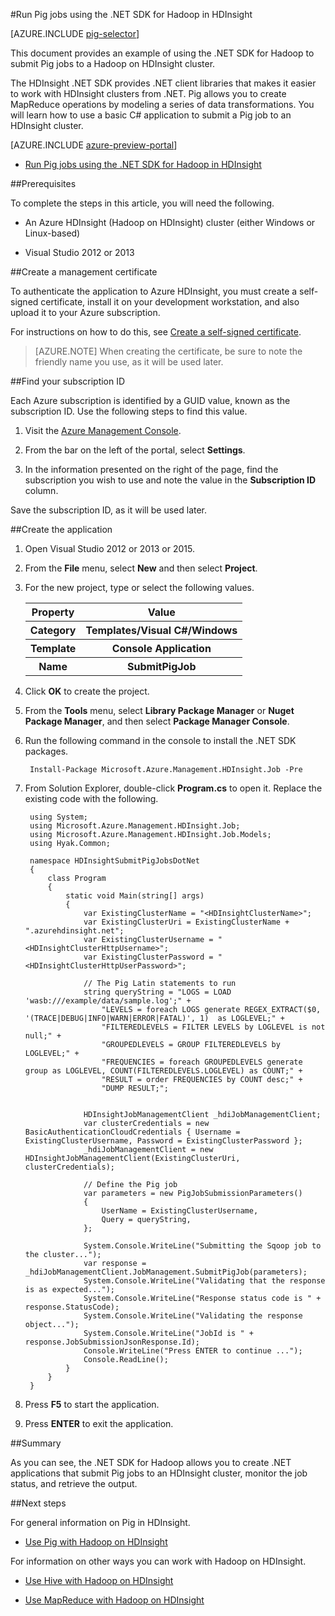 <properties
   pageTitle="Use Hadoop Pig with .NET in HDInsight | Microsoft Azure"
   description="Learn how to use the .NET SDK for Hadoop to submit Pig jobs to Hadoop on HDInsight."
   services="hdinsight"
   documentationCenter=".net"
   authors="Blackmist"
   manager="paulettm"
   editor="cgronlun"/>

<tags
   ms.service="hdinsight"
   ms.devlang="dotnet"
   ms.topic="article"
   ms.tgt_pltfrm="na"
   ms.workload="big-data"
   ms.date="09/23/2015"
   ms.author="larryfr"/>

#Run Pig jobs using the .NET SDK for Hadoop in HDInsight

[AZURE.INCLUDE [pig-selector](../../includes/hdinsight-selector-use-pig.md)]

This document provides an example of using the .NET SDK for Hadoop to submit Pig jobs to a Hadoop on HDInsight cluster.

The HDInsight .NET SDK provides .NET client libraries that makes it easier to work with HDInsight clusters from .NET. Pig allows you to create MapReduce operations by modeling a series of data transformations. You will learn how to use a basic C# application to submit a Pig job to an HDInsight cluster.

[AZURE.INCLUDE [azure-preview-portal](../../includes/hdinsight-azure-portal.md)]

* [Run Pig jobs using the .NET SDK for Hadoop in HDInsight](hdinsight-hadoop-use-pig-dotnet-sdk.md)

##<a id="prereq"></a>Prerequisites

To complete the steps in this article, you will need the following.

* An Azure HDInsight (Hadoop on HDInsight) cluster (either Windows or Linux-based)

* Visual Studio 2012 or 2013

##<a id="certificate"></a>Create a management certificate

To authenticate the application to Azure HDInsight, you must create a self-signed certificate, install it on your development workstation, and also upload it to your Azure subscription.

For instructions on how to do this, see [Create a self-signed certificate](http://go.microsoft.com/fwlink/?LinkId=511138).

> [AZURE.NOTE] When creating the certificate, be sure to note the friendly name you use, as it will be used later.

##<a id="subscriptionid"></a>Find your subscription ID

Each Azure subscription is identified by a GUID value, known as the subscription ID. Use the following steps to find this value.

1. Visit the [Azure Management Console](https://manage.windowsazure.com/).

2. From the bar on the left of the portal, select **Settings**.

3. In the information presented on the right of the page, find the subscription you wish to use and note the value in the **Subscription ID** column.

Save the subscription ID, as it will be used later.

##<a id="create"></a>Create the application

1. Open Visual Studio 2012 or 2013 or 2015.

2. From the **File** menu, select **New** and then select **Project**.

3. For the new project, type or select the following values.

	<table>
	<tr>
	<th>Property</th>
	<th>Value</th>
	</tr>
	<tr>
	<th>Category</th>
	<th>Templates/Visual C#/Windows</th>
	</tr>
	<tr>
	<th>Template</th>
	<th>Console Application</th>
	</tr>
	<tr>
	<th>Name</th>
	<th>SubmitPigJob</th>
	</tr>
	</table>

4. Click **OK** to create the project.

5. From the **Tools** menu, select **Library Package Manager** or **Nuget Package Manager**, and then select **Package Manager Console**.

6. Run the following command in the console to install the .NET SDK packages.

		Install-Package Microsoft.Azure.Management.HDInsight.Job -Pre

7. From Solution Explorer, double-click **Program.cs** to open it. Replace the existing code with the following.

		using System;
		using Microsoft.Azure.Management.HDInsight.Job;
		using Microsoft.Azure.Management.HDInsight.Job.Models;
		using Hyak.Common;
		
		namespace HDInsightSubmitPigJobsDotNet
		{
		    class Program
		    {
		        static void Main(string[] args)
		        {
					var ExistingClusterName = "<HDInsightClusterName>";
					var ExistingClusterUri = ExistingClusterName + ".azurehdinsight.net";
					var ExistingClusterUsername = "<HDInsightClusterHttpUsername>";
					var ExistingClusterPassword = "<HDInsightClusterHttpUserPassword>";
		
		            // The Pig Latin statements to run
		            string queryString = "LOGS = LOAD 'wasb:///example/data/sample.log';" +
		                "LEVELS = foreach LOGS generate REGEX_EXTRACT($0, '(TRACE|DEBUG|INFO|WARN|ERROR|FATAL)', 1)  as LOGLEVEL;" +
		                "FILTEREDLEVELS = FILTER LEVELS by LOGLEVEL is not null;" +
		                "GROUPEDLEVELS = GROUP FILTEREDLEVELS by LOGLEVEL;" +
		                "FREQUENCIES = foreach GROUPEDLEVELS generate group as LOGLEVEL, COUNT(FILTEREDLEVELS.LOGLEVEL) as COUNT;" +
		                "RESULT = order FREQUENCIES by COUNT desc;" +
		                "DUMP RESULT;";
		
		
		            HDInsightJobManagementClient _hdiJobManagementClient;
		            var clusterCredentials = new BasicAuthenticationCloudCredentials { Username = ExistingClusterUsername, Password = ExistingClusterPassword };
		            _hdiJobManagementClient = new HDInsightJobManagementClient(ExistingClusterUri, clusterCredentials);
		
		            // Define the Pig job
		            var parameters = new PigJobSubmissionParameters()
		            {
		                UserName = ExistingClusterUsername,
		                Query = queryString,
		            };
		
		            System.Console.WriteLine("Submitting the Sqoop job to the cluster...");
		            var response = _hdiJobManagementClient.JobManagement.SubmitPigJob(parameters);
		            System.Console.WriteLine("Validating that the response is as expected...");
		            System.Console.WriteLine("Response status code is " + response.StatusCode);
		            System.Console.WriteLine("Validating the response object...");
		            System.Console.WriteLine("JobId is " + response.JobSubmissionJsonResponse.Id);
		            Console.WriteLine("Press ENTER to continue ...");
		            Console.ReadLine();
		        }
		    }
		}

7. Press **F5** to start the application.
8. Press **ENTER** to exit the application.

##<a id="summary"></a>Summary

As you can see, the .NET SDK for Hadoop allows you to create .NET applications that submit Pig jobs to an HDInsight cluster, monitor the job status, and retrieve the output.

##<a id="nextsteps"></a>Next steps

For general information on Pig in HDInsight.

* [Use Pig with Hadoop on HDInsight](hdinsight-use-pig.md)

For information on other ways you can work with Hadoop on HDInsight.

* [Use Hive with Hadoop on HDInsight](hdinsight-use-hive.md)

* [Use MapReduce with Hadoop on HDInsight](hdinsight-use-mapreduce.md)
